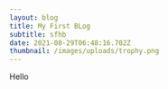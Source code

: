 ```yaml
---
layout: blog
title: My First BLog
subtitle: sfhb
date: 2021-08-29T06:48:16.702Z
thumbnail: /images/uploads/trophy.png
---
```

Hello